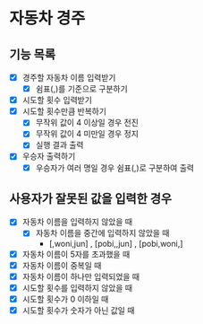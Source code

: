 # 자동차 경주

## 기능 목록

- [x]  경주할 자동차 이름 입력받기
    - [x]  쉼표(,)를 기준으로 구분하기
- [x]  시도할 횟수 입력받기
- [x]  시도할 횟수만큼 반복하기
    - [x]  무작위 값이 4 이상일 경우 전진
    - [x]  무작위 값이 4 미만일 경우 정지
    - [x]  실행 결과 출력
- [x]  우승자 출력하기
    - [x]  우승자가 여러 명일 경우 쉼표(,)로 구분하여 출력

## 사용자가 잘못된 값을 입력한 경우

- [x]  자동차 이름을 입력하지 않았을 때
    - [x]  자동차 이름을 중간에 입력하지 않았을 때
        - [,woni,jun] , [pobi,,jun] , [pobi,woni,]
- [x]  자동차 이름이 5자를 초과했을 때
- [x]  자동차 이름이 중복일 때
- [x]  자동차 이름이 하나만 입력되었을 때
- [x]  시도할 횟수를 입력하지 않았을 때
- [x]  시도할 횟수가 0 이하일 때
- [x]  시도할 횟수가 숫자가 아닌 값일 때